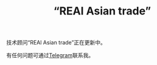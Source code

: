﻿---
layout: post-ea

group: 技术顾问
title: “REAl Asian trade”
meta: REAl Asian trade
logo: real_asian_trade.svg
order: 1

category: ea

og: img/og-real-asian-trade.jpg

lang: cn
ref: real_asian_trade
---

技术顾问“REAl Asian trade”正在更新中。

有任何问题可通过<a href="https://t.me/chutkoy" target="_blank">Telegram</a>联系我。
